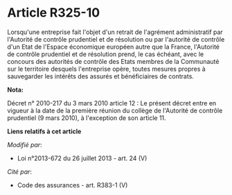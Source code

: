# Article R325-10

Lorsqu'une entreprise fait l'objet d'un retrait de l'agrément administratif par l'Autorité de contrôle prudentiel et de
résolution ou par l'autorité de contrôle d'un Etat de l'Espace économique européen autre que la France, l'Autorité de
contrôle prudentiel et de résolution prend, le cas échéant, avec le concours des autorités de contrôle des Etats membres de
la Communauté sur le territoire desquels l'entreprise opère, toutes mesures propres à sauvegarder les intérêts des assurés et
bénéficiaires de contrats.

**Nota:**

Décret n° 2010-217 du 3 mars 2010 article 12 : Le présent décret entre en vigueur à la date de la première réunion du collège
de l'Autorité de contrôle prudentiel (9 mars 2010), à l'exception de son article 11.

**Liens relatifs à cet article**

_Modifié par_:

  - Loi n°2013-672 du 26 juillet 2013 - art. 24 (V)

_Cité par_:

  - Code des assurances - art. R383-1 (V)
